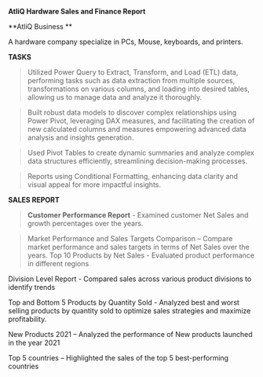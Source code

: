 **AtliQ Hardware Sales and Finance Report**

**AtliQ Business **

A hardware company specialize in  PCs, Mouse, keyboards, and printers.

**TASKS**

>  Utilized Power Query to Extract, Transform, and Load (ETL) data, performing tasks such as data extraction from multiple sources, transformations on various columns, and loading into desired tables, allowing us to manage data and analyze it thoroughly.

>  Built robust data models to discover complex relationships using Power Pivot, leveraging DAX measures, and facilitating the creation of new calculated columns and measures empowering advanced data analysis and insights generation.

>  Used Pivot Tables to create dynamic summaries and analyze complex data structures efficiently, streamlining decision-making processes.

>  Reports using Conditional Formatting, enhancing data clarity and visual appeal for more impactful insights.


**SALES REPORT**

>  **Customer Performance Report** - Examined customer Net Sales and growth percentages over the years.

>  Market Performance and Sales Targets Comparison – Compare market performance and sales targets in terms of Net Sales over the years.
Top 10 Products by Net Sales - Evaluated product performance in different regions
> 
Division Level Report - Compared sales across various product divisions to identify trends

Top and Bottom 5 Products by Quantity Sold - Analyzed best and worst selling products by quantity sold to optimize sales strategies and maximize profitability.

New Products 2021 – Analyzed the performance of New products launched in the year 2021

Top 5 countries – Highlighted the sales of the top 5 best-performing countries

